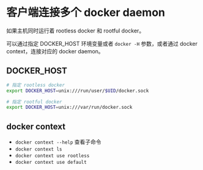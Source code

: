 # 客户端连接多个 docker daemon

如果主机同时运行着 rootless docker 和 rootful docker。

可以通过指定 DOCKER_HOST 环境变量或者 `docker -H` 参数，或者通过 docker context，连接对应的 docker daemon。

## DOCKER_HOST

```sh
# 指定 rootless docker
export DOCKER_HOST=unix:///run/user/$UID/docker.sock

# 指定 rootful docker
export DOCKER_HOST=unix:///var/run/docker.sock
```

## docker context

- `docker context --help` 查看子命令
- `docker context ls`
- `docker context use rootless`
- `docker context use default`
